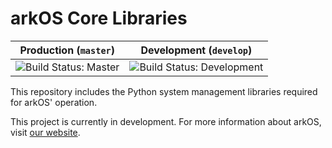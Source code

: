 # arkOS Core Libraries

| **Production** (`master`)   | **Development** (`develop`) |
| -------- | -------- |
| ![Build Status: Master](https://git.coderouge.co/arkOS/core/badges/master/build.svg)   | ![Build Status: Development](https://git.coderouge.co/arkOS/core/badges/develop/build.svg)   |


This repository includes the Python system management libraries required for arkOS' operation.

This project is currently in development. For more information about arkOS, visit [our website](https://arkos.io).
